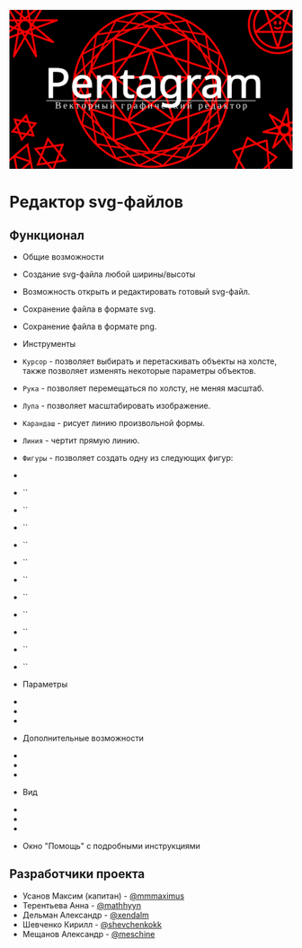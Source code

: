 [![](img/main_logo.svg)](https://bmstu-iu9.github.io/ptp2021-3-vector-editor/)

# Редактор svg-файлов

## Функционал

* Общие возможности
 * Создание svg-файла любой ширины/высоты
 * Возможность открыть и редактировать готовый svg-файл.
 * Сохранение файла в формате svg.
 * Сохранение файла в формате png.

* Инструменты
 * `Курсор` - позволяет выбирать и перетаскивать объекты на холсте, также позволяет изменять некоторые параметры объектов.
 * `Рука` - позволяет перемещаться по холсту, не меняя масштаб.
 * `Лупа` - позволяет масштабировать изображение.
 * `Карандаш` - рисует линию произвольной формы.
 * `Линия` - чертит прямую линию.
 * `Фигуры` - позволяет создать одну из следующих фигур:
 *
 * ``
 * ``
 * ``
 * ``
 * ``
 * ``
 * ``
 * ``
 * ``
 * ``
 * ``

* Параметры
 * 
 * 
 * 

* Дополнительные возможности
 * 
 * 
 * 

* Вид
 * 
 * 
 * 

* Окно "Помощь" с подробными инструкциями

## Разработчики проекта

* Усанов Максим (капитан) - <a href=https://github.com/Mmmaximus> @mmmaximus </a>  
* Терентьева Анна - <a href=https://github.com/mathhyyn> @mathhyyn </a>
* Дельман Александр - <a href=https://github.com/xendalm> @xendalm </a>
* Шевченко Кирилл - <a href=https://github.com/shevchenkokk> @shevchenkokk </a>
* Мещанов Александр - <a href=https://github.com/Meschine> @meschine </a> 
